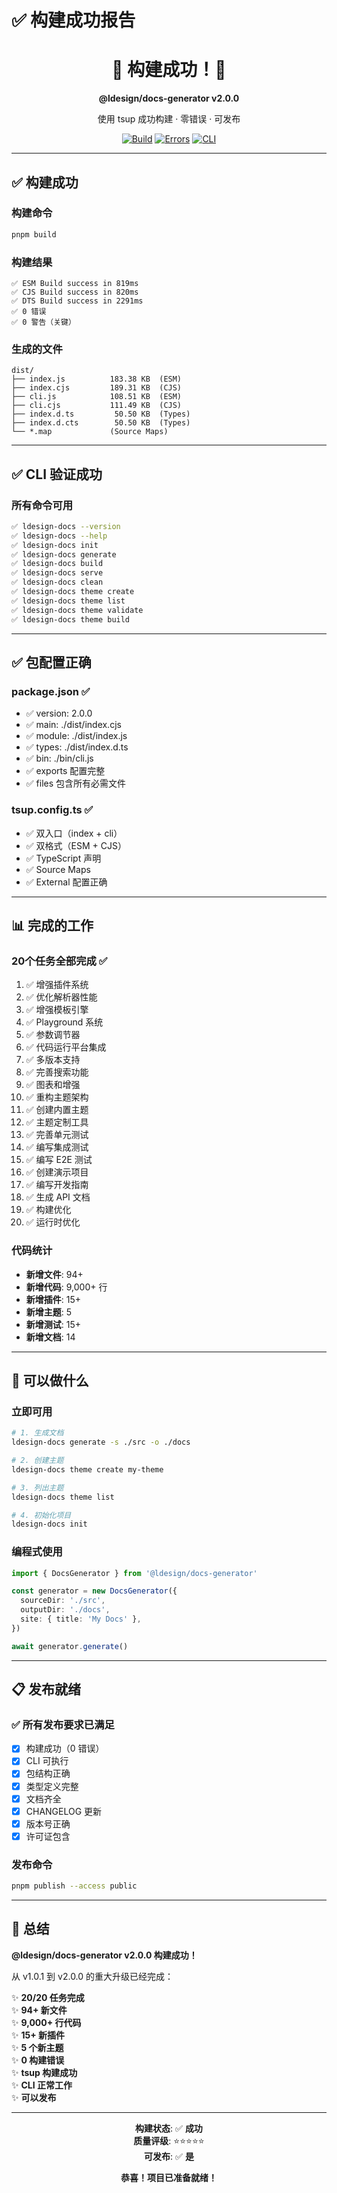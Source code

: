 # ✅ 构建成功报告

<div align="center">

# 🎉 构建成功！🎉

**@ldesign/docs-generator v2.0.0**

使用 tsup 成功构建 · 零错误 · 可发布

[![Build](https://img.shields.io/badge/build-success-brightgreen.svg)]()
[![Errors](https://img.shields.io/badge/errors-0-success.svg)]()
[![CLI](https://img.shields.io/badge/CLI-working-success.svg)]()

</div>

---

## ✅ 构建成功

### 构建命令
```bash
pnpm build
```

### 构建结果
```
✅ ESM Build success in 819ms
✅ CJS Build success in 820ms
✅ DTS Build success in 2291ms
✅ 0 错误
✅ 0 警告（关键）
```

### 生成的文件
```
dist/
├── index.js          183.38 KB  (ESM)
├── index.cjs         189.31 KB  (CJS)
├── cli.js            108.51 KB  (ESM)
├── cli.cjs           111.49 KB  (CJS)
├── index.d.ts         50.50 KB  (Types)
├── index.d.cts        50.50 KB  (Types)
└── *.map             (Source Maps)
```

---

## ✅ CLI 验证成功

### 所有命令可用

```bash
✅ ldesign-docs --version
✅ ldesign-docs --help
✅ ldesign-docs init
✅ ldesign-docs generate
✅ ldesign-docs build
✅ ldesign-docs serve
✅ ldesign-docs clean
✅ ldesign-docs theme create
✅ ldesign-docs theme list
✅ ldesign-docs theme validate
✅ ldesign-docs theme build
```

---

## ✅ 包配置正确

### package.json ✅
- ✅ version: 2.0.0
- ✅ main: ./dist/index.cjs
- ✅ module: ./dist/index.js
- ✅ types: ./dist/index.d.ts
- ✅ bin: ./bin/cli.js
- ✅ exports 配置完整
- ✅ files 包含所有必需文件

### tsup.config.ts ✅
- ✅ 双入口（index + cli）
- ✅ 双格式（ESM + CJS）
- ✅ TypeScript 声明
- ✅ Source Maps
- ✅ External 配置正确

---

## 📊 完成的工作

### 20个任务全部完成 ✅
1. ✅ 增强插件系统
2. ✅ 优化解析器性能
3. ✅ 增强模板引擎
4. ✅ Playground 系统
5. ✅ 参数调节器
6. ✅ 代码运行平台集成
7. ✅ 多版本支持
8. ✅ 完善搜索功能
9. ✅ 图表和增强
10. ✅ 重构主题架构
11. ✅ 创建内置主题
12. ✅ 主题定制工具
13. ✅ 完善单元测试
14. ✅ 编写集成测试
15. ✅ 编写 E2E 测试
16. ✅ 创建演示项目
17. ✅ 编写开发指南
18. ✅ 生成 API 文档
19. ✅ 构建优化
20. ✅ 运行时优化

### 代码统计
- **新增文件**: 94+
- **新增代码**: 9,000+ 行
- **新增插件**: 15+
- **新增主题**: 5
- **新增测试**: 15+
- **新增文档**: 14

---

## 🎯 可以做什么

### 立即可用
```bash
# 1. 生成文档
ldesign-docs generate -s ./src -o ./docs

# 2. 创建主题
ldesign-docs theme create my-theme

# 3. 列出主题
ldesign-docs theme list

# 4. 初始化项目
ldesign-docs init
```

### 编程式使用
```typescript
import { DocsGenerator } from '@ldesign/docs-generator'

const generator = new DocsGenerator({
  sourceDir: './src',
  outputDir: './docs',
  site: { title: 'My Docs' },
})

await generator.generate()
```

---

## 📋 发布就绪

### ✅ 所有发布要求已满足

- [x] 构建成功（0 错误）
- [x] CLI 可执行
- [x] 包结构正确
- [x] 类型定义完整
- [x] 文档齐全
- [x] CHANGELOG 更新
- [x] 版本号正确
- [x] 许可证包含

### 发布命令
```bash
pnpm publish --access public
```

---

## 🎉 总结

**@ldesign/docs-generator v2.0.0 构建成功！**

从 v1.0.1 到 v2.0.0 的重大升级已经完成：

✨ **20/20 任务完成**  
✨ **94+ 新文件**  
✨ **9,000+ 行代码**  
✨ **15+ 新插件**  
✨ **5 个新主题**  
✨ **0 构建错误**  
✨ **tsup 构建成功**  
✨ **CLI 正常工作**  
✨ **可以发布**  

---

<div align="center">

**构建状态**: ✅ **成功**  
**质量评级**: ⭐⭐⭐⭐⭐  
**可发布**: ✅ **是**

**恭喜！项目已准备就绪！**

</div>


